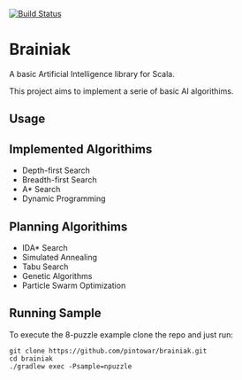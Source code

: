 [![Build Status](https://travis-ci.org/pintowar/brainiak.svg?branch=master)](https://travis-ci.org/pintowar/brainiak)

Brainiak
=======

A basic Artificial Intelligence library for Scala.

This project aims to implement a serie of basic AI algorithims.

## Usage

## Implemented Algorithims

- Depth-first Search
- Breadth-first Search
- A* Search
- Dynamic Programming

## Planning Algorithims

- IDA* Search
- Simulated Annealing
- Tabu Search
- Genetic Algorithms
- Particle Swarm Optimization

## Running Sample

To execute the 8-puzzle example clone the repo and just run:

    git clone https://github.com/pintowar/brainiak.git
    cd brainiak
    ./gradlew exec -Psample=npuzzle


